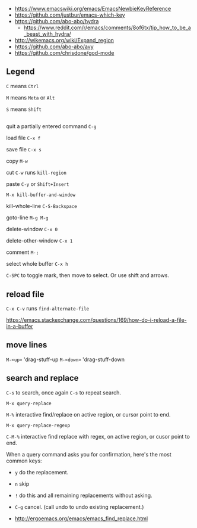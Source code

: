 - https://www.emacswiki.org/emacs/EmacsNewbieKeyReference
- https://github.com/justbur/emacs-which-key
- https://github.com/abo-abo/hydra
  - https://www.reddit.com/r/emacs/comments/8of6tx/tip_how_to_be_a_beast_with_hydra/
- http://wikemacs.org/wiki/Expand_region
- https://github.com/abo-abo/avy
- https://github.com/chrisdone/god-mode

## Legend

`C` means `Ctrl`

`M` means `Meta` or `Alt`

`S` means `Shift`

##

quit a partially entered command `C-g`

load file `C-x f`

save file `C-x s`

copy `M-w`

cut `C-w` runs `kill-region`

paste `C-y` or `Shift+Insert`

`M-x kill-buffer-and-window`

kill-whole-line `C-S-Backspace`

goto-line `M-g M-g`

delete-window `C-x 0`

delete-other-window `C-x 1`

comment `M-;`

select whole buffer `C-x h`

`C-SPC` to toggle mark, then move to select. Or use shift and arrows.

## reload file

`C-x C-v` runs `find-alternate-file`

https://emacs.stackexchange.com/questions/169/how-do-i-reload-a-file-in-a-buffer

## move lines

`M-<up>` 'drag-stuff-up
`M-<down>` 'drag-stuff-down

## search and replace

`C-s` to search, once again `C-s` to repeat search.

`M-x query-replace`

`M-%` interactive find/replace on active region, or cursor point to end.

`M-x query-replace-regexp`

`C-M-%` interactive find replace with regex, on active region, or cusor point to end.

When a query command asks you for confirmation, here's the most common keys:

- `y` do the replacement.
- `n` skip
- `!` do this and all remaining replacements without asking.
- `C-g` cancel. (call undo to undo existing replacement.)

- http://ergoemacs.org/emacs/emacs_find_replace.html